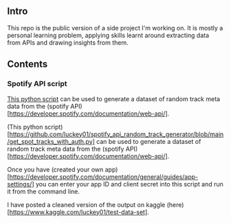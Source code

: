 
## Intro
This repo is the public version of a side project I'm working on. It is mostly a personal learning problem, applying skills learnt around extracting data from APIs and drawing insights from them.


## Contents

### Spotify API script
[This python script](https://github.com/luckey01/spotify_api_random_track_generator/blob/main/get_spot_tracks_with_auth.py) can be used to generate a dataset of random track meta data from the (spotify API)[https://developer.spotify.com/documentation/web-api/].

(This python script)[https://github.com/luckey01/spotify_api_random_track_generator/blob/main/get_spot_tracks_with_auth.py] can be used to generate a dataset of random track meta data from the (spotify API)[https://developer.spotify.com/documentation/web-api/].

Once you have (created your own app)[https://developer.spotify.com/documentation/general/guides/app-settings/] you can enter your app ID and client secret into this script and run it from the command line.

I have posted a cleaned version of the output on kaggle (here)[https://www.kaggle.com/luckey01/test-data-set].
